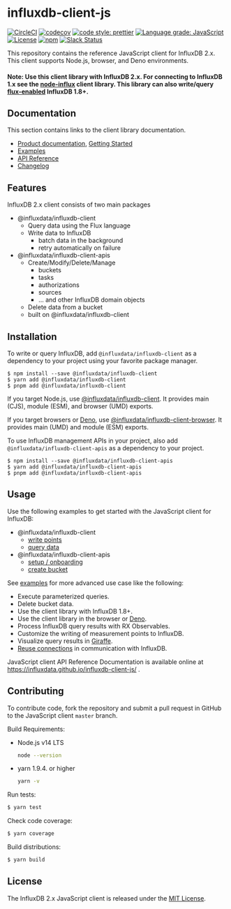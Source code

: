 # influxdb-client-js

[![CircleCI](https://circleci.com/gh/influxdata/influxdb-client-js.svg?style=svg)](https://circleci.com/gh/influxdata/influxdb-client-js)
[![codecov](https://codecov.io/gh/influxdata/influxdb-client-js/branch/master/graph/badge.svg)](https://codecov.io/gh/influxdata/influxdb-client-js)
[![code style: prettier](https://img.shields.io/badge/code_style-prettier-ff69b4.svg)](https://github.com/prettier/prettier)
[![Language grade: JavaScript](https://img.shields.io/lgtm/grade/javascript/g/influxdata/influxdb-client-js.svg?logo=lgtm&logoWidth=18)](https://lgtm.com/projects/g/influxdata/influxdb-client-js/context:javascript)
[![License](https://img.shields.io/github/license/influxdata/influxdb-client-js.svg)](https://github.com/influxdata/influxdb-client-js/blob/master/LICENSE)
[![npm](https://img.shields.io/npm/v/@influxdata/influxdb-client)](https://www.npmjs.com/package/@influxdata/influxdb-client)
[![Slack Status](https://img.shields.io/badge/slack-join_chat-white.svg?logo=slack&style=social)](https://www.influxdata.com/slack)

This repository contains the reference JavaScript client for InfluxDB 2.x. This client supports Node.js, browser, and Deno environments.

#### Note: Use this client library with InfluxDB 2.x. For connecting to InfluxDB 1.x see the [node-influx](https://github.com/node-influx/node-influx) client library. This library can also write/query [flux-enabled](https://docs.influxdata.com/influxdb/v1.8/administration/config/#flux-enabled--false) InfluxDB 1.8+.

## Documentation

This section contains links to the client library documentation.

- [Product documentation](https://docs.influxdata.com/influxdb/v2.1/api-guide/client-libraries/nodejs/), [Getting Started](#usage)
- [Examples](examples#influxdb-client-examples)
- [API Reference](https://influxdata.github.io/influxdb-client-js/influxdb-client.html)
- [Changelog](CHANGELOG.md)

## Features

InfluxDB 2.x client consists of two main packages

- @influxdata/influxdb-client
  - Query data using the Flux language
  - Write data to InfluxDB
    - batch data in the background
    - retry automatically on failure
- @influxdata/influxdb-client-apis
  - Create/Modify/Delete/Manage
    - buckets
    - tasks
    - authorizations
    - sources
    - ... and other InfluxDB domain objects
  - Delete data from a bucket
  - built on @influxdata/influxdb-client

## Installation

To write or query InfluxDB, add `@influxdata/influxdb-client` as a dependency to your project using your favorite package manager.

```
$ npm install --save @influxdata/influxdb-client
$ yarn add @influxdata/influxdb-client
$ pnpm add @influxdata/influxdb-client
```

If you target Node.js, use [@influxdata/influxdb-client](./packages/core/README.md).
It provides main (CJS), module (ESM), and browser (UMD) exports.

If you target browsers or [Deno](https://deno.land/), use [@influxdata/influxdb-client-browser](./packages/core-browser/README.md).
It provides main (UMD) and module (ESM) exports.

To use InfluxDB management APIs in your project, also add `@influxdata/influxdb-client-apis` as a dependency to your project.

```
$ npm install --save @influxdata/influxdb-client-apis
$ yarn add @influxdata/influxdb-client-apis
$ pnpm add @influxdata/influxdb-client-apis
```

## Usage

Use the following examples to get started with the JavaScript client for InfluxDB:

- @influxdata/influxdb-client
  - [write points](./examples/write.js)
  - [query data](./examples/query.ts)
- @influxdata/influxdb-client-apis
  - [setup / onboarding](./examples/onboarding.js)
  - [create bucket](./examples/createBucket.js)

See [examples](./examples/README.md) for more advanced use case like the following:

- Execute parameterized queries.
- Delete bucket data.
- Use the client library with InfluxDB 1.8+.
- Use the client library in the browser or [Deno](./examples/query.deno.ts).
- Process InfluxDB query results with RX Observables.
- Customize the writing of measurement points to InfluxDB.
- Visualize query results in [Giraffe](https://github.com/influxdata/giraffe).
- [Reuse connections](https://github.com/influxdata/influxdb-client-js/issues/393#issuecomment-985272866) in communication with InfluxDB.

JavaScript client API Reference Documentation is available online at https://influxdata.github.io/influxdb-client-js/ .

## Contributing

To contribute code, fork the repository and submit a pull request in GitHub to the JavaScript client `master` branch.

Build Requirements:

- Node.js v14 LTS
  ```bash
  node --version
  ```
- yarn 1.9.4. or higher
  ```bash
  yarn -v
  ```

Run tests:

```bash
$ yarn test
```

Check code coverage:

```bash
$ yarn coverage
```

Build distributions:

```bash
$ yarn build
```

## License

The InfluxDB 2.x JavaScript client is released under the [MIT License](https://opensource.org/licenses/MIT).
